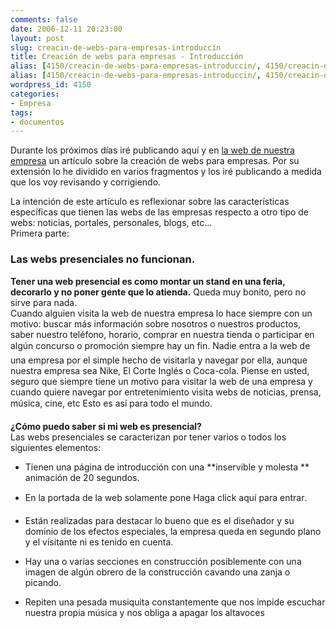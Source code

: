 ```yaml
---
comments: false
date: 2006-12-11 20:23:00
layout: post
slug: creacin-de-webs-para-empresas-introduccin
title: Creación de webs para empresas - Introducción
alias: [4150/creacin-de-webs-para-empresas-introduccin/, 4150/creacin-de-webs-para-empresas-introduccin]
alias: [4150/creacin-de-webs-para-empresas-introduccin/, 4150/creacin-de-webs-para-empresas-introduccin]
wordpress_id: 4150
categories:
- Empresa
tags:
- documentos
---
```


Durante los próximos días iré publicando aquí y en [la web de nuestra empresa](http://www.informatica32.com) un artículo sobre la creación de webs para empresas.  Por su extensión lo he dividido en varios fragmentos y los iré publicando a medida que los voy revisando y corrigiendo.




La intención de este artículo es reflexionar sobre las características específicas que tienen las webs de las empresas respecto a otro tipo de webs: noticias, portales, personales, blogs, etc...   
Primera parte: 




### Las webs presenciales no funcionan.




**Tener una web presencial es como montar un stand en una feria, decorarlo y no poner gente que lo atienda.** Queda muy bonito, pero no sirve para nada.  
Cuando alguien visita la web de nuestra empresa lo hace siempre con un motivo: buscar más información sobre nosotros o nuestros productos, saber nuestro teléfono, horario, comprar en nuestra tienda o participar en algún concurso o promoción siempre hay un fin. Nadie entra a la web de una empresa por el simple hecho de visitarla y navegar por ella, aunque nuestra empresa sea Nike, El Corte Inglés o Coca-cola. Piense en usted, seguro que siempre tiene un motivo para visitar la web de una empresa y cuando quiere navegar por entretenimiento visita webs de noticias, prensa, música, cine, etc Esto es así para todo el mundo.




**¿Cómo puedo saber si mi web es presencial?**  
Las webs presenciales se caracterizan por tener varios o todos los siguientes elementos: 






  * Tienen una página de introducción con una **inservible y molesta ** animación de 20 segundos. 


  * En la portada de la web solamente pone Haga click aquí para entrar. 


  * Están realizadas para destacar lo bueno que es el diseñador y su dominio de los efectos especiales, la empresa queda en segundo plano y el visitante ni es tenido en cuenta.


  * Hay una o varias secciones en construcción posiblemente con una imagen de algún obrero de la construcción cavando una zanja o picando. 


  * Repiten una pesada musiquita constantemente que nos impide escuchar nuestra propia música y nos obliga a apagar los altavoces


